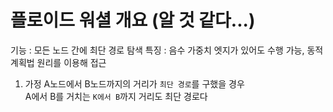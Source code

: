 # 플로이드 워셜 개요 (알 것 같다...)

기능 : 모든 노드 간에 최단 경로 탐색
특징 : 음수 가중치 엣지가 있어도 수행 가능, 동적 계획법 원리를 이용해 접근

1. 가정
   A노드에서 B노드까지의 거리가 `최단 경로`를 구했을 경우  
   A에서 B를 거치는 `K에서 B`까지 거리도 최단 경로다
